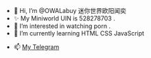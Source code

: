 - 👋 Hi, I’m @OWALabuy 迷你世界欧阳闻奕
- ✨ My Miniworld UIN is 528278703 .
- 👀 I’m interested in watching porn .
- 🌱 I’m currently learning HTML CSS JavaScript
<!-- 💞️ I’m looking to collaborate on ...-->
- 📫 [My Telegram](https://t.me/OWALabuy)

<!---
OWALabuy/OWALabuy is a ✨ special ✨ repository because its `README.md` (this file) appears on your GitHub profile.
You can click the Preview link to take a look at your changes.
--->
